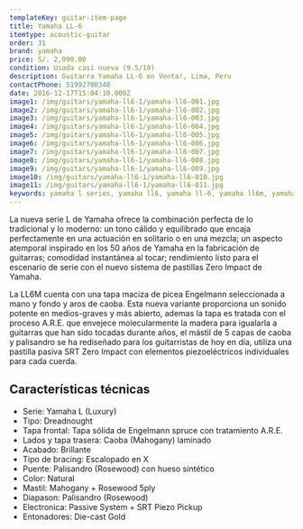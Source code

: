 ```yaml
---
templateKey: guitar-item-page
title: Yamaha LL-6
itemtype: acoustic-guitar
order: 31
brand: yamaha
price: S/. 2,090.00
condition: Usada casi nueva (9.5/10)
description: Guitarra Yamaha LL-6 en Venta!, Lima, Peru
contactPhone: 51992780348
date: 2016-12-17T15:04:10.000Z
image1: /img/guitars/yamaha-ll6-1/yamaha-ll6-001.jpg
image2: /img/guitars/yamaha-ll6-1/yamaha-ll6-002.jpg
image3: /img/guitars/yamaha-ll6-1/yamaha-ll6-003.jpg
image4: /img/guitars/yamaha-ll6-1/yamaha-ll6-004.jpg
image5: /img/guitars/yamaha-ll6-1/yamaha-ll6-005.jpg
image6: /img/guitars/yamaha-ll6-1/yamaha-ll6-006.jpg
image7: /img/guitars/yamaha-ll6-1/yamaha-ll6-007.jpg
image8: /img/guitars/yamaha-ll6-1/yamaha-ll6-008.jpg
image9: /img/guitars/yamaha-ll6-1/yamaha-ll6-009.jpg
image10: /img/guitars/yamaha-ll6-1/yamaha-ll6-010.jpg
image11: /img/guitars/yamaha-ll6-1/yamaha-ll6-011.jpg
keywords: yamaha l series, yamaha ll6, yamaha ll-6, yamaha ll6m, yamaha ll-6m
---
```


La nueva serie L de Yamaha ofrece la combinación perfecta de lo tradicional y lo moderno: un tono cálido y equilibrado que encaja perfectamente en una actuación en solitario o en una mezcla; un aspecto atemporal inspirado en los 50 años de Yamaha en la fabricación de guitarras; comodidad instantánea al tocar; rendimiento listo para el escenario de serie con el nuevo sistema de pastillas Zero Impact de Yamaha.

La LL6M cuenta con una tapa maciza de pícea Engelmann seleccionada a mano y fondo y aros de caoba. Esta nueva variante proporciona un sonido potente en medios-graves y más abierto, ademas la tapa es tratada con el proceso A.R.E. que envejece molecularmente la madera para igualarla a guitarras que han sido tocadas durante años, el mástil de 5 capas de caoba y palisandro se ha rediseñado para los guitarristas de hoy en día, utiliza una pastilla pasiva SRT Zero Impact con elementos piezoeléctricos individuales para cada cuerda.

## Características técnicas

* Serie: Yamaha L (Luxury)
* Tipo: Dreadnought
* Tapa frontal: Tapa sólida de Engelmann spruce con tratamiento A.R.E.
* Lados y tapa trasera: Caoba (Mahogany) laminado 
* Acabado: Brillante
* Tipo de bracing: Escalopado en X
* Puente: Palisandro (Rosewood) con hueso sintético
* Color: Natural
* Mastil: Mahogany + Rosewood 5ply
* Diapason: Palisandro (Rosewood)
* Electronica: Passive System + SRT Piezo Pickup
* Entonadores: Die-cast Gold